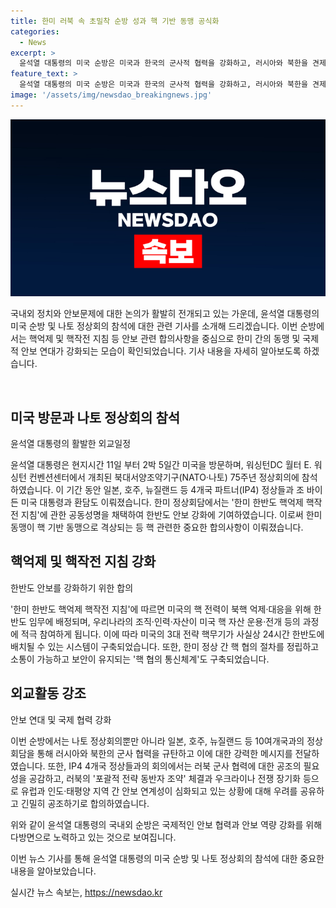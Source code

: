 ```yaml
---
title: 한미 러북 속 초밀착 순방 성과 핵 기반 동맹 공식화
categories:
  - News
excerpt: >
  윤석열 대통령의 미국 순방은 미국과 한국의 군사적 협력을 강화하고, 러시아와 북한을 견제하는 동시에 한미동맹을 강화하기 위한 의지를 보여주었다. 미국과 한국은 한반도 핵 억제 및 대응을 위한 협력을 강화하는 공동성명을 채택했으며, 이를 통해 한미동맹을 핵을 기반으로 한 동맹으로 격상시켰다. 이에 따라 미국의 핵전력이 한반도에 상시 배치되며, 한국의 조직, 인력 및 자산이 미국과 함께 핵 운용에 참여하게 되었다. 또한, 나토 정상회의에 참석한 윤 대통령은 러시아와 북한의 군사적 협력을 규탄하고, 안보 연대를 강화하기 위해 노력했다.
feature_text: >
  윤석열 대통령의 미국 순방은 미국과 한국의 군사적 협력을 강화하고, 러시아와 북한을 견제하는 동시에 한미동맹을 강화하기 위한 의지를 보여주었다. 미국과 한국은 한반도 핵 억제 및 대응을 위한 협력을 강화하는 공동성명을 채택했으며, 이를 통해 한미동맹을 핵을 기반으로 한 동맹으로 격상시켰다. 이에 따라 미국의 핵전력이 한반도에 상시 배치되며, 한국의 조직, 인력 및 자산이 미국과 함께 핵 운용에 참여하게 되었다. 또한, 나토 정상회의에 참석한 윤 대통령은 러시아와 북한의 군사적 협력을 규탄하고, 안보 연대를 강화하기 위해 노력했다.
image: '/assets/img/newsdao_breakingnews.jpg'
---
```


<p><img src="/assets/img/newsdao_breakingnews.jpg" alt="implanttips 속보" /></p>

<p>국내외 정치와 안보문제에 대한 논의가 활발히 전개되고 있는 가운데, 윤석열 대통령의 미국 순방 및 나토 정상회의 참석에 대한 관련 기사를 소개해 드리겠습니다. 이번 순방에서는 핵억제 및 핵작전 지침 등 안보 관련 합의사항을 중심으로 한미 간의 동맹 및 국제적 안보 연대가 강화되는 모습이 확인되었습니다. 기사 내용을 자세히 알아보도록 하겠습니다.</p>

<p data-ke-size="size16">&nbsp;</p>

<h2 data-ke-size="size26">미국 방문과 나토 정상회의 참석</h2>

<p data-ke-size="size16">윤석열 대통령의 활발한 외교일정</p>

<p>윤석열 대통령은 현지시간 11일 부터 2박 5일간 미국을 방문하며, 워싱턴DC 월터 E. 워싱턴 컨벤션센터에서 개최된 북대서양조약기구(NATO·나토) 75주년 정상회의에 참석하였습니다. 이 기간 동안 일본, 호주, 뉴질랜드 등 4개국 파트너(IP4) 정상들과 조 바이든 미국 대통령과 환담도 이뤄졌습니다. 한미 정상회담에서는 '한미 한반도 핵억제 핵작전 지침'에 관한 공동성명을 채택하여 한반도 안보 강화에 기여하였습니다. 이로써 한미동맹이 핵 기반 동맹으로 격상되는 등 핵 관련한 중요한 합의사항이 이뤄졌습니다.</p>

<h2 data-ke-size="size26">핵억제 및 핵작전 지침 강화</h2>

<p data-ke-size="size16">한반도 안보를 강화하기 위한 합의</p>

<p>'한미 한반도 핵억제 핵작전 지침'에 따르면 미국의 핵 전력이 북핵 억제·대응을 위해 한반도 임무에 배정되며, 우리나라의 조직·인력·자산이 미국 핵 자산 운용·전개 등의 과정에 적극 참여하게 됩니다. 이에 따라 미국의 3대 전략 핵무기가 사실상 24시간 한반도에 배치될 수 있는 시스템이 구축되었습니다. 또한, 한미 정상 간 핵 협의 절차를 정립하고 소통이 가능하고 보안이 유지되는 '핵 협의 통신체계'도 구축되었습니다.</p>

<h2 data-ke-size="size26">외교활동 강조</h2>

<p data-ke-size="size16">안보 연대 및 국제 협력 강화</p>

<p>이번 순방에서는 나토 정상회의뿐만 아니라 일본, 호주, 뉴질랜드 등 10여개국과의 정상회담을 통해 러시아와 북한의 군사 협력을 규탄하고 이에 대한 강력한 메시지를 전달하였습니다. 또한, IP4 4개국 정상들과의 회의에서는 러북 군사 협력에 대한 공조의 필요성을 공감하고, 러북의 '포괄적 전략 동반자 조약' 체결과 우크라이나 전쟁 장기화 등으로 유럽과 인도·태평양 지역 간 안보 연계성이 심화되고 있는 상황에 대해 우려를 공유하고 긴밀히 공조하기로 합의하였습니다.</p>

<p>위와 같이 윤석열 대통령의 국내외 순방은 국제적인 안보 협력과 안보 역량 강화를 위해 다방면으로 노력하고 있는 것으로 보여집니다.</p>

<p>이번 뉴스 기사를 통해 윤석열 대통령의 미국 순방 및 나토 정상회의 참석에 대한 중요한 내용을 알아보았습니다.</p>
실시간 뉴스 속보는, <a href="https://newsdao.kr" rel="dofollow">https://newsdao.kr</a>


